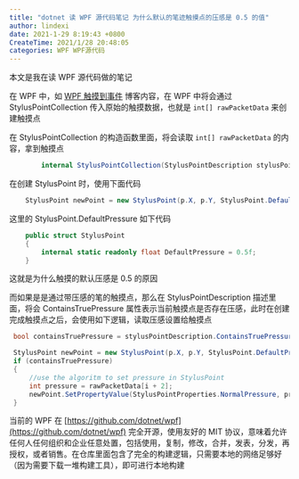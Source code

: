 ```yaml
---
title: "dotnet 读 WPF 源代码笔记 为什么默认的笔迹触摸点的压感是 0.5 的值"
author: lindexi
date: 2021-1-29 8:19:43 +0800
CreateTime: 2021/1/28 20:48:05
categories: WPF WPF源代码
---
```


本文是我在读 WPF 源代码做的笔记

<!--more-->


<!-- CreateTime:2021/1/28 20:48:05 -->


<!-- 标签：WPF，WPF源代码 -->
<!-- 发布 -->

在 WPF 中，如 [WPF 触摸到事件](https://blog.lindexi.com/post/WPF-%E8%A7%A6%E6%91%B8%E5%88%B0%E4%BA%8B%E4%BB%B6.html ) 博客内容，在 WPF 中将会通过 StylusPointCollection 传入原始的触摸数据，也就是 `int[] rawPacketData` 来创建触摸点

在 StylusPointCollection 的构造函数里面，将会读取 `int[] rawPacketData` 的内容，拿到触摸点

```csharp
        internal StylusPointCollection(StylusPointDescription stylusPointDescription, int[] rawPacketData, GeneralTransform tabletToView, Matrix tabletToViewMatrix)
```

在创建 StylusPoint 时，使用下面代码

```csharp
    StylusPoint newPoint = new StylusPoint(p.X, p.Y, StylusPoint.DefaultPressure, _stylusPointDescription, data, false, false);
```

这里的 StylusPoint.DefaultPressure 如下代码

```csharp
    public struct StylusPoint
    {
        internal static readonly float DefaultPressure = 0.5f;
    }
```

这就是为什么触摸的默认压感是 0.5 的原因

而如果是是通过带压感的笔的触摸点，那么在 StylusPointDescription 描述里面，将会 ContainsTruePressure 属性表示当前触摸点是否存在压感，此时在创建完成触摸点之后，会使用如下逻辑，读取压感设置给触摸点

```csharp
 bool containsTruePressure = stylusPointDescription.ContainsTruePressure;

 StylusPoint newPoint = new StylusPoint(p.X, p.Y, StylusPoint.DefaultPressure, _stylusPointDescription, data, false, false);
 if (containsTruePressure)
 {
     //use the algoritm to set pressure in StylusPoint
     int pressure = rawPacketData[i + 2];
     newPoint.SetPropertyValue(StylusPointProperties.NormalPressure, pressure);
 }
```

当前的 WPF 在 [https://github.com/dotnet/wpf](https://github.com/dotnet/wpf) 完全开源，使用友好的 MIT 协议，意味着允许任何人任何组织和企业任意处置，包括使用，复制，修改，合并，发表，分发，再授权，或者销售。在仓库里面包含了完全的构建逻辑，只需要本地的网络足够好（因为需要下载一堆构建工具），即可进行本地构建

